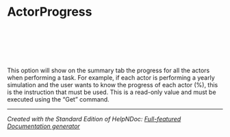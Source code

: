 # ActorProgress

&nbsp;

&nbsp;

&nbsp;

This option will show on the summary tab the progress for all the actors when performing a task. For example, if each actor is performing a yearly simulation and the user wants to know the progress of each actor (%), this is the instruction that must be used. This is a read-only value and must be executed using the “Get” command.

***
_Created with the Standard Edition of HelpNDoc: [Full-featured Documentation generator](<https://www.helpndoc.com>)_
